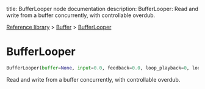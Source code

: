 title: BufferLooper node documentation
description: BufferLooper: Read and write from a buffer concurrently, with controllable overdub.

[Reference library](../../index.md) > [Buffer](../index.md) > [BufferLooper](index.md)

# BufferLooper

```python
BufferLooper(buffer=None, input=0.0, feedback=0.0, loop_playback=0, loop_record=0, start_time=None, end_time=None, looper_level=1.0, playthrough_level=0.0)
```

Read and write from a buffer concurrently, with controllable overdub.

